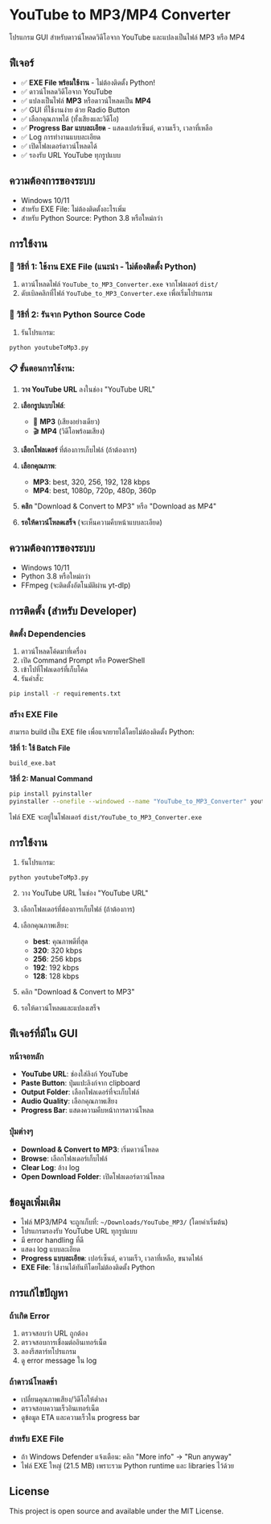 # YouTube to MP3/MP4 Converter

โปรแกรม GUI สำหรับดาวน์โหลดวิดีโอจาก YouTube และแปลงเป็นไฟล์ MP3 หรือ MP4

## ฟีเจอร์

- ✅ **EXE File พร้อมใช้งาน** - ไม่ต้องติดตั้ง Python!
- ✅ ดาวน์โหลดวิดีโอจาก YouTube
- ✅ แปลงเป็นไฟล์ **MP3** หรือดาวน์โหลดเป็น **MP4**
- ✅ GUI ที่ใช้งานง่าย ด้วย Radio Button
- ✅ เลือกคุณภาพได้ (ทั้งเสียงและวิดีโอ)
- ✅ **Progress Bar แบบละเอียด** - แสดงเปอร์เซ็นต์, ความเร็ว, เวลาที่เหลือ
- ✅ Log การทำงานแบบละเอียด
- ✅ เปิดโฟลเดอร์ดาวน์โหลดได้
- ✅ รองรับ URL YouTube ทุกรูปแบบ

## ความต้องการของระบบ

- Windows 10/11
- สำหรับ EXE File: ไม่ต้องติดตั้งอะไรเพิ่ม
- สำหรับ Python Source: Python 3.8 หรือใหม่กว่า

## การใช้งาน

### 🚀 วิธีที่ 1: ใช้งาน EXE File (แนะนำ - ไม่ต้องติดตั้ง Python)

1. ดาวน์โหลดไฟล์ `YouTube_to_MP3_Converter.exe` จากโฟลเดอร์ `dist/`
2. ดับเบิลคลิกที่ไฟล์ `YouTube_to_MP3_Converter.exe` เพื่อเริ่มโปรแกรม

### 🐍 วิธีที่ 2: รันจาก Python Source Code

1. รันโปรแกรม:
```bash
python youtubeToMp3.py
```

### 📋 ขั้นตอนการใช้งาน:

1. **วาง YouTube URL** ลงในช่อง "YouTube URL"
2. **เลือกรูปแบบไฟล์**: 
   - 🎵 **MP3** (เสียงอย่างเดียว) 
   - 🎬 **MP4** (วิดีโอพร้อมเสียง)
3. **เลือกโฟลเดอร์** ที่ต้องการเก็บไฟล์ (ถ้าต้องการ)
4. **เลือกคุณภาพ**:
   - **MP3**: best, 320, 256, 192, 128 kbps
   - **MP4**: best, 1080p, 720p, 480p, 360p

5. **คลิก** "Download & Convert to MP3" หรือ "Download as MP4"
6. **รอให้ดาวน์โหลดเสร็จ** (จะเห็นความคืบหน้าแบบละเอียด)

## ความต้องการของระบบ

- Windows 10/11
- Python 3.8 หรือใหม่กว่า
- FFmpeg (จะติดตั้งอัตโนมัติผ่าน yt-dlp)

## การติดตั้ง (สำหรับ Developer)

### ติดตั้ง Dependencies

1. ดาวน์โหลดโค้ดมาที่เครื่อง
2. เปิด Command Prompt หรือ PowerShell
3. เข้าไปที่โฟลเดอร์ที่เก็บโค้ด
4. รันคำสั่ง:

```bash
pip install -r requirements.txt
```

### สร้าง EXE File

สามารถ build เป็น EXE file เพื่อแจกยายได้โดยไม่ต้องติดตั้ง Python:

**วิธีที่ 1: ใช้ Batch File**
```bash
build_exe.bat
```

**วิธีที่ 2: Manual Command**
```bash
pip install pyinstaller
pyinstaller --onefile --windowed --name "YouTube_to_MP3_Converter" youtubeToMp3.py
```

ไฟล์ EXE จะอยู่ในโฟลเดอร์ `dist/YouTube_to_MP3_Converter.exe`

## การใช้งาน

1. รันโปรแกรม:
```bash
python youtubeToMp3.py
```

2. วาง YouTube URL ในช่อง "YouTube URL"
3. เลือกโฟลเดอร์ที่ต้องการเก็บไฟล์ (ถ้าต้องการ)
4. เลือกคุณภาพเสียง:
   - **best**: คุณภาพดีที่สุด
   - **320**: 320 kbps
   - **256**: 256 kbps  
   - **192**: 192 kbps
   - **128**: 128 kbps

5. คลิก "Download & Convert to MP3"
6. รอให้ดาวน์โหลดและแปลงเสร็จ

## ฟีเจอร์ที่มีใน GUI

### หน้าจอหลัก
- **YouTube URL**: ช่องใส่ลิงก์ YouTube
- **Paste Button**: ปุ่มแปะลิงก์จาก clipboard
- **Output Folder**: เลือกโฟลเดอร์ที่จะเก็บไฟล์
- **Audio Quality**: เลือกคุณภาพเสียง
- **Progress Bar**: แสดงความคืบหน้าการดาวน์โหลด

### ปุ่มต่างๆ
- **Download & Convert to MP3**: เริ่มดาวน์โหลด
- **Browse**: เลือกโฟลเดอร์เก็บไฟล์
- **Clear Log**: ล้าง log
- **Open Download Folder**: เปิดโฟลเดอร์ดาวน์โหลด

## ข้อมูลเพิ่มเติม

- ไฟล์ MP3/MP4 จะถูกเก็บที่: `~/Downloads/YouTube_MP3/` (โดยค่าเริ่มต้น)
- โปรแกรมรองรับ YouTube URL ทุกรูปแบบ
- มี error handling ที่ดี
- แสดง log แบบละเอียด
- **Progress แบบละเอียด**: เปอร์เซ็นต์, ความเร็ว, เวลาที่เหลือ, ขนาดไฟล์
- **EXE File**: ใช้งานได้ทันทีโดยไม่ต้องติดตั้ง Python

## การแก้ไขปัญหา

### ถ้าเกิด Error
1. ตรวจสอบว่า URL ถูกต้อง
2. ตรวจสอบการเชื่อมต่ออินเทอร์เน็ต
3. ลองรีสตาร์ทโปรแกรม
4. ดู error message ใน log

### ถ้าดาวน์โหลดช้า
- เปลี่ยนคุณภาพเสียง/วิดีโอให้ต่ำลง
- ตรวจสอบความเร็วอินเทอร์เน็ต
- ดูข้อมูล ETA และความเร็วใน progress bar

### สำหรับ EXE File
- ถ้า Windows Defender แจ้งเตือน: คลิก "More info" → "Run anyway"
- ไฟล์ EXE ใหญ่ (21.5 MB) เพราะรวม Python runtime และ libraries ไว้ด้วย

## License

This project is open source and available under the MIT License.